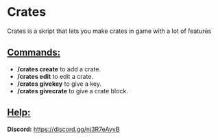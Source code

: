 # Crates
Crates is a skript that lets you make crates in game with a lot of features

## <ins>Commands<ins>:
- **/crates create** to add a crate.
- **/crates edit** to edit a crate.
- **/crates givekey** to give a key.
- **/crates givecrate** to give a crate block.

## <ins>Help<ins>:
**Discord:** https://discord.gg/nj3R7eAyvB
